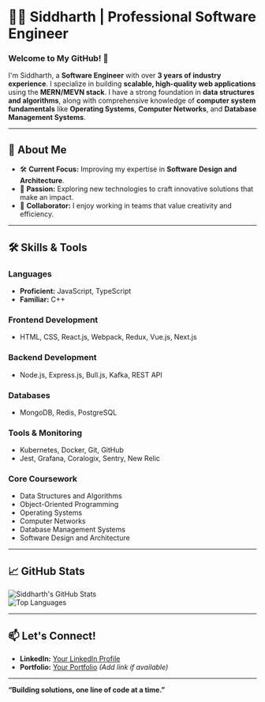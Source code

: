 # 👨‍💻 Siddharth | Professional Software Engineer  

### Welcome to My GitHub! 🚀  

I'm Siddharth, a **Software Engineer** with over **3 years of industry experience**. I specialize in building **scalable, high-quality web applications** using the **MERN/MEVN stack**. I have a strong foundation in **data structures and algorithms**, along with comprehensive knowledge of **computer system fundamentals** like **Operating Systems**, **Computer Networks**, and **Database Management Systems**.

---

## 💼 **About Me**  

- 🛠️ **Current Focus:** Improving my expertise in **Software Design and Architecture**.  
- 🌟 **Passion:** Exploring new technologies to craft innovative solutions that make an impact.  
- 👥 **Collaborator:** I enjoy working in teams that value creativity and efficiency.  

---

## 🛠️ **Skills & Tools**

### **Languages**  
- **Proficient:** JavaScript, TypeScript  
- **Familiar:** C++  

### **Frontend Development**  
- HTML, CSS, React.js, Webpack, Redux, Vue.js, Next.js  

### **Backend Development**  
- Node.js, Express.js, Bull.js, Kafka, REST API  

### **Databases**  
- MongoDB, Redis, PostgreSQL  

### **Tools & Monitoring**  
- Kubernetes, Docker, Git, GitHub  
- Jest, Grafana, Coralogix, Sentry, New Relic  

### **Core Coursework**  
- Data Structures and Algorithms  
- Object-Oriented Programming  
- Operating Systems  
- Computer Networks  
- Database Management Systems  
- Software Design and Architecture  

---

## 📈 **GitHub Stats**

![Siddharth's GitHub Stats](https://github-readme-stats.vercel.app/api?username=<your-github-username>&show_icons=true&theme=radical)  
![Top Languages](https://github-readme-stats.vercel.app/api/top-langs/?username=<your-github-username>&layout=compact&theme=radical)  

---

## 📫 **Let's Connect!**  
- **LinkedIn:** [Your LinkedIn Profile](https://linkedin.com/in/<your-linkedin-username>)  
- **Portfolio:** [Your Portfolio](#) *(Add link if available)*  

---

**“Building solutions, one line of code at a time.”**
